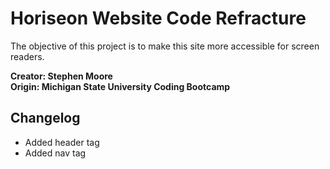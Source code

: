 # Horiseon Website Code Refracture
The objective of this project is to make this site more accessible for screen readers.

**Creator: Stephen Moore**
<br>
**Origin: Michigan State University Coding Bootcamp**
<br>
## Changelog
- Added header tag
- Added nav tag